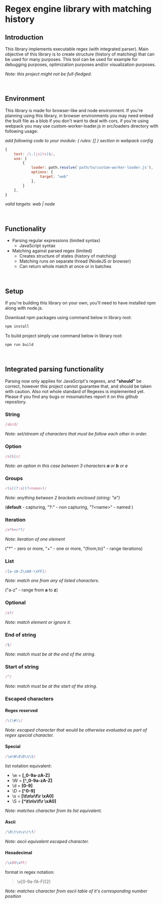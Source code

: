 # Regex engine library with matching history

## Introduction

This library implements executable regex (with integrated parser).
Main objective of this library is to create structure (history of matching) that can be used for many purposes. This tool can be used for example for debugging purposes, optimization purposes and/or visualization purposes. 

*Note: this project might not be full-fledged.*

<br>

## Environment

This library is made for browser-like and node environment. If you're planning using this library, in browser environments you may need embed the built file as a blob if you don't want to deal with cors, if you're using webpack you may use custom-worker-loader.js in src/loaders directory with following usage:

*add following code to your module: { rules: [] } section in webpack config*
```js
{
    test: /\.(js|ts)$/,
    use: [
        {
            loader: path.resolve('path/to/custom-worker-loader.js'),
            options: {
                target: "web"
            },
        }
    ],
}
```
*valid targets: web | node*

<br>

## Functionality
- Parsing regular expressions (limited syntax)
    - JavaScript syntax
- Matching against parsed regex (limited)
    - Creates structure of states (history of matching)
    - Matching runs on separate thread (NodeJS or browser)
    - Can return whole match at once or in batches

<br>

## Setup

If you're building this library on your own, you'll need to have installed npm along with node.js.

Download npm packages using command below in library root:
```bash
npm install
```

To build project simply use command below in library root:
```bash
npm run build
```

<br>

## Integrated parsing functionality
Parsing now only applies for JavaScript's regexes, and **"should"** be correct, however this project cannot guarantee that, and should be taken with caution. Also not whole standard of Regexes is implemented yet. Please if you find any bugs or missmatches report it on this github repository.

### **String**
    
```js
/abcd/
```
*Note: set/stream of characters that must be follow each other in order.* 

### **Option**

```js
/a|b|c/
```
*Note: an option in this case between 3 characters **a** or **b** or **c***

### **Groups**

```js
/(a)(?:a)(?<name>)/
```
*Note: anything between 2 brackets enclosed (string: "a")* 

(**default** - capturing, "?:" - non capturing, "?\<name\>" - named )

### **Iteration**

```js
/a*b+c*?/
```
*Note: iteration of one element* 

("\*" - zero or more, "\+" - one or more, "{from,to}" - range iterations)

### **List**

```js
/[a-zA-Z\xA0-\xFF]/
```
*Note: match one from any of listed characters.*

("a-z" - range from **a** to **z**)

### **Optional**
```js
/a?/
```
*Note: match element or ignore it.*

### **End of string**
```js
/$/
```
*Note: match must be at the end of the string.*

### **Start of string**
```js
/^/
```
*Note: match must be at the start of the string.*

### **Escaped characters**

#### **Regex reserved**

```js
/\(\#\\/
```
*Note: escaped character that would be otherwise evaluated as part of regex special character.*

#### **Special**

```js
/\w\W\d\D\s\S/
```
list notation equivalent:
* \w = **[_0-9a-zA-Z]**
* \W = **[^_0-9a-zA-Z]**
* \d = **[0-9]**
* \D = **[^0-9]**
* \s = **[\t\n\v\f\r \xA0]**
* \S = **[^\t\n\v\f\r \xA0]**

*Note: matches character from its list equivalent.* 

#### **Ascii**

```js
/\0\t\n\v\r\f/
```
*Note: ascii equivalent escaped character.*

#### **Hexadecimal**
```js
/\x00\xFF/
```
format in regex notation:

> \\x[0-9a-fA-F]{2}

*Note: matches character from ascii table of it's corresponding number position*

<br>


    